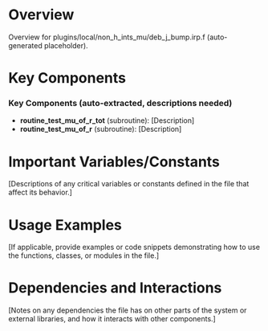 # Overview

Overview for plugins/local/non_h_ints_mu/deb_j_bump.irp.f (auto-generated placeholder).

# Key Components

### Key Components (auto-extracted, descriptions needed)
- **routine_test_mu_of_r_tot** (subroutine): [Description]
- **routine_test_mu_of_r** (subroutine): [Description]

# Important Variables/Constants

[Descriptions of any critical variables or constants defined in the file that affect its behavior.]

# Usage Examples

[If applicable, provide examples or code snippets demonstrating how to use the functions, classes, or modules in the file.]

# Dependencies and Interactions

[Notes on any dependencies the file has on other parts of the system or external libraries, and how it interacts with other components.]
